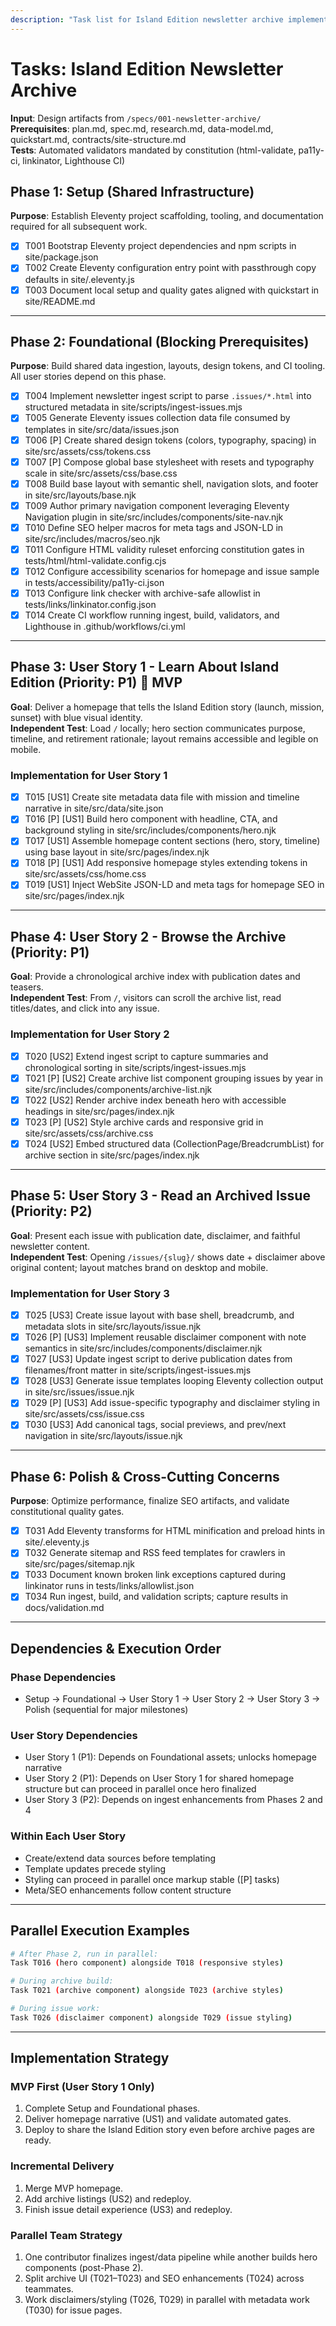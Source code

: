```yaml
---
description: "Task list for Island Edition newsletter archive implementation"
---
```


# Tasks: Island Edition Newsletter Archive

**Input**: Design artifacts from `/specs/001-newsletter-archive/`  
**Prerequisites**: plan.md, spec.md, research.md, data-model.md, quickstart.md, contracts/site-structure.md  
**Tests**: Automated validators mandated by constitution (html-validate, pa11y-ci, linkinator, Lighthouse CI)

## Phase 1: Setup (Shared Infrastructure)

**Purpose**: Establish Eleventy project scaffolding, tooling, and documentation required for all subsequent work.

- [X] T001 Bootstrap Eleventy project dependencies and npm scripts in site/package.json
- [X] T002 Create Eleventy configuration entry point with passthrough copy defaults in site/.eleventy.js
- [X] T003 Document local setup and quality gates aligned with quickstart in site/README.md

---

## Phase 2: Foundational (Blocking Prerequisites)

**Purpose**: Build shared data ingestion, layouts, design tokens, and CI tooling. All user stories depend on this phase.

- [X] T004 Implement newsletter ingest script to parse `.issues/*.html` into structured metadata in site/scripts/ingest-issues.mjs
- [X] T005 Generate Eleventy issues collection data file consumed by templates in site/src/data/issues.json
- [X] T006 [P] Create shared design tokens (colors, typography, spacing) in site/src/assets/css/tokens.css
- [X] T007 [P] Compose global base stylesheet with resets and typography scale in site/src/assets/css/base.css
- [X] T008 Build base layout with semantic shell, navigation slots, and footer in site/src/layouts/base.njk
- [X] T009 Author primary navigation component leveraging Eleventy Navigation plugin in site/src/includes/components/site-nav.njk
- [X] T010 Define SEO helper macros for meta tags and JSON-LD in site/src/includes/macros/seo.njk
- [X] T011 Configure HTML validity ruleset enforcing constitution gates in tests/html/html-validate.config.cjs
- [X] T012 Configure accessibility scenarios for homepage and issue sample in tests/accessibility/pa11y-ci.json
- [X] T013 Configure link checker with archive-safe allowlist in tests/links/linkinator.config.json
- [X] T014 Create CI workflow running ingest, build, validators, and Lighthouse in .github/workflows/ci.yml

---

## Phase 3: User Story 1 - Learn About Island Edition (Priority: P1) 🎯 MVP

**Goal**: Deliver a homepage that tells the Island Edition story (launch, mission, sunset) with blue visual identity.  
**Independent Test**: Load `/` locally; hero section communicates purpose, timeline, and retirement rationale; layout remains accessible and legible on mobile.

### Implementation for User Story 1

- [X] T015 [US1] Create site metadata data file with mission and timeline narrative in site/src/data/site.json
- [X] T016 [P] [US1] Build hero component with headline, CTA, and background styling in site/src/includes/components/hero.njk
- [X] T017 [US1] Assemble homepage content sections (hero, story, timeline) using base layout in site/src/pages/index.njk
- [X] T018 [P] [US1] Add responsive homepage styles extending tokens in site/src/assets/css/home.css
- [X] T019 [US1] Inject WebSite JSON-LD and meta tags for homepage SEO in site/src/pages/index.njk

---

## Phase 4: User Story 2 - Browse the Archive (Priority: P1)

**Goal**: Provide a chronological archive index with publication dates and teasers.  
**Independent Test**: From `/`, visitors can scroll the archive list, read titles/dates, and click into any issue.

### Implementation for User Story 2

- [X] T020 [US2] Extend ingest script to capture summaries and chronological sorting in site/scripts/ingest-issues.mjs
- [X] T021 [P] [US2] Create archive list component grouping issues by year in site/src/includes/components/archive-list.njk
- [X] T022 [US2] Render archive index beneath hero with accessible headings in site/src/pages/index.njk
- [X] T023 [P] [US2] Style archive cards and responsive grid in site/src/assets/css/archive.css
- [X] T024 [US2] Embed structured data (CollectionPage/BreadcrumbList) for archive section in site/src/pages/index.njk

---

## Phase 5: User Story 3 - Read an Archived Issue (Priority: P2)

**Goal**: Present each issue with publication date, disclaimer, and faithful newsletter content.  
**Independent Test**: Opening `/issues/{slug}/` shows date + disclaimer above original content; layout matches brand on desktop and mobile.

### Implementation for User Story 3

- [X] T025 [US3] Create issue layout with base shell, breadcrumb, and metadata slots in site/src/layouts/issue.njk
- [X] T026 [P] [US3] Implement reusable disclaimer component with note semantics in site/src/includes/components/disclaimer.njk
- [X] T027 [US3] Update ingest script to derive publication dates from filenames/front matter in site/scripts/ingest-issues.mjs
- [X] T028 [US3] Generate issue templates looping Eleventy collection output in site/src/issues/issue.njk
- [X] T029 [P] [US3] Add issue-specific typography and disclaimer styling in site/src/assets/css/issue.css
- [X] T030 [US3] Add canonical tags, social previews, and prev/next navigation in site/src/layouts/issue.njk

---

## Phase 6: Polish & Cross-Cutting Concerns

**Purpose**: Optimize performance, finalize SEO artifacts, and validate constitutional quality gates.

- [X] T031 Add Eleventy transforms for HTML minification and preload hints in site/.eleventy.js
- [X] T032 Generate sitemap and RSS feed templates for crawlers in site/src/pages/sitemap.njk
- [X] T033 Document known broken link exceptions captured during linkinator runs in tests/links/allowlist.json
- [X] T034 Run ingest, build, and validation scripts; capture results in docs/validation.md

---

## Dependencies & Execution Order

### Phase Dependencies
- Setup → Foundational → User Story 1 → User Story 2 → User Story 3 → Polish (sequential for major milestones)

### User Story Dependencies
- User Story 1 (P1): Depends on Foundational assets; unlocks homepage narrative
- User Story 2 (P1): Depends on User Story 1 for shared homepage structure but can proceed in parallel once hero finalized
- User Story 3 (P2): Depends on ingest enhancements from Phases 2 and 4

### Within Each User Story
- Create/extend data sources before templating
- Template updates precede styling
- Styling can proceed in parallel once markup stable ([P] tasks)
- Meta/SEO enhancements follow content structure

---

## Parallel Execution Examples

```bash
# After Phase 2, run in parallel:
Task T016 (hero component) alongside T018 (responsive styles)

# During archive build:
Task T021 (archive component) alongside T023 (archive styles)

# During issue work:
Task T026 (disclaimer component) alongside T029 (issue styling)
```

---

## Implementation Strategy

### MVP First (User Story 1 Only)
1. Complete Setup and Foundational phases.
2. Deliver homepage narrative (US1) and validate automated gates.
3. Deploy to share the Island Edition story even before archive pages are ready.

### Incremental Delivery
1. Merge MVP homepage.
2. Add archive listings (US2) and redeploy.
3. Finish issue detail experience (US3) and redeploy.

### Parallel Team Strategy
1. One contributor finalizes ingest/data pipeline while another builds hero components (post-Phase 2).
2. Split archive UI (T021–T023) and SEO enhancements (T024) across teammates.
3. Work disclaimers/styling (T026, T029) in parallel with metadata work (T030) for issue pages.
